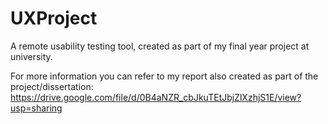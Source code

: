 # UXProject
A remote usability testing tool, created as part of my final year project at university. 

For more information you can refer to my report also created as part of the project/dissertation:
https://drive.google.com/file/d/0B4aNZR_cbJkuTEtJbjZlXzhjS1E/view?usp=sharing
